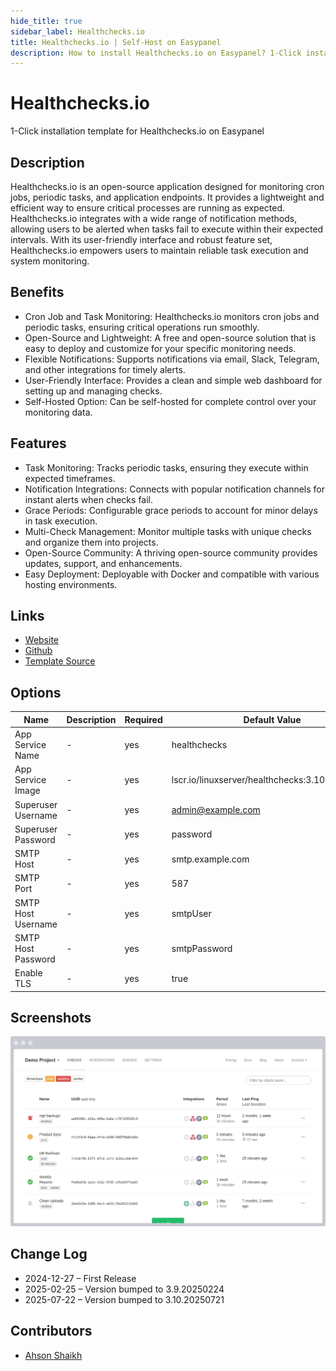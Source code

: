 ```yaml
---
hide_title: true
sidebar_label: Healthchecks.io
title: Healthchecks.io | Self-Host on Easypanel
description: How to install Healthchecks.io on Easypanel? 1-Click installation template for Healthchecks.io on Easypanel
---
```


<!-- generated -->

# Healthchecks.io

1-Click installation template for Healthchecks.io on Easypanel

## Description

Healthchecks.io is an open-source application designed for monitoring cron jobs, periodic tasks, and application endpoints. It provides a lightweight and efficient way to ensure critical processes are running as expected. Healthchecks.io integrates with a wide range of notification methods, allowing users to be alerted when tasks fail to execute within their expected intervals. With its user-friendly interface and robust feature set, Healthchecks.io empowers users to maintain reliable task execution and system monitoring.

## Benefits

- Cron Job and Task Monitoring: Healthchecks.io monitors cron jobs and periodic tasks, ensuring critical operations run smoothly.
- Open-Source and Lightweight: A free and open-source solution that is easy to deploy and customize for your specific monitoring needs.
- Flexible Notifications: Supports notifications via email, Slack, Telegram, and other integrations for timely alerts.
- User-Friendly Interface: Provides a clean and simple web dashboard for setting up and managing checks.
- Self-Hosted Option: Can be self-hosted for complete control over your monitoring data.

## Features

- Task Monitoring: Tracks periodic tasks, ensuring they execute within expected timeframes.
- Notification Integrations: Connects with popular notification channels for instant alerts when checks fail.
- Grace Periods: Configurable grace periods to account for minor delays in task execution.
- Multi-Check Management: Monitor multiple tasks with unique checks and organize them into projects.
- Open-Source Community: A thriving open-source community provides updates, support, and enhancements.
- Easy Deployment: Deployable with Docker and compatible with various hosting environments.

## Links

- [Website](https://healthchecks.io)
- [Github](https://github.com/healthchecks/healthchecks)
- [Template Source](https://github.com/easypanel-io/templates/tree/main/templates/healthchecks)

## Options

Name | Description | Required | Default Value
-|-|-|-
App Service Name | - | yes | healthchecks
App Service Image | - | yes | lscr.io/linuxserver/healthchecks:3.10.20250721
Superuser Username | - | yes | admin@example.com
Superuser Password | - | yes | password
SMTP Host | - | yes | smtp.example.com
SMTP Port | - | yes | 587
SMTP Host Username | - | yes | smtpUser
SMTP Host Password | - | yes | smtpPassword
Enable TLS | - | yes | true

## Screenshots

![Healthchecks.io Screenshot](./assets/screenshot.png)

## Change Log

- 2024-12-27 – First Release
- 2025-02-25 – Version bumped to 3.9.20250224
- 2025-07-22 – Version bumped to 3.10.20250721

## Contributors

- [Ahson Shaikh](https://github.com/Ahson-Shaikh)

